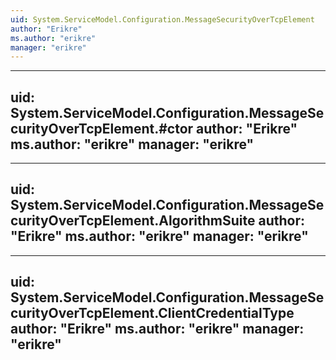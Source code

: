 ```yaml
---
uid: System.ServiceModel.Configuration.MessageSecurityOverTcpElement
author: "Erikre"
ms.author: "erikre"
manager: "erikre"
---
```


---
uid: System.ServiceModel.Configuration.MessageSecurityOverTcpElement.#ctor
author: "Erikre"
ms.author: "erikre"
manager: "erikre"
---

---
uid: System.ServiceModel.Configuration.MessageSecurityOverTcpElement.AlgorithmSuite
author: "Erikre"
ms.author: "erikre"
manager: "erikre"
---

---
uid: System.ServiceModel.Configuration.MessageSecurityOverTcpElement.ClientCredentialType
author: "Erikre"
ms.author: "erikre"
manager: "erikre"
---
